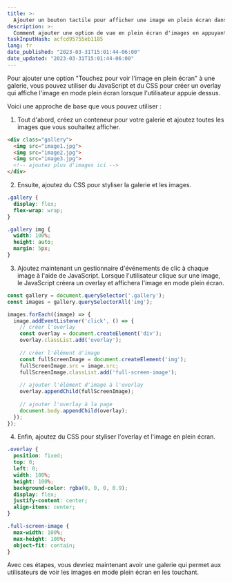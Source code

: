 ```yaml
---
title: >-
  Ajouter un bouton tactile pour afficher une image en plein écran dans une galerie
description: >-
  Comment ajouter une option de vue en plein écran d'images en appuyant sur un bouton tactile dans une galerie
taskInputHash: acfcd95755eb1185
lang: fr
date_published: "2023-03-31T15:01:44-06:00"
date_updated: "2023-03-31T15:01:44-06:00"
---
```

Pour ajouter une option "Touchez pour voir l'image en plein écran" à une galerie, vous pouvez utiliser du JavaScript et du CSS pour créer un overlay qui affiche l'image en mode plein écran lorsque l'utilisateur appuie dessus.

Voici une approche de base que vous pouvez utiliser :
1. Tout d'abord, créez un conteneur pour votre galerie et ajoutez toutes les images que vous souhaitez afficher.

```html
<div class="gallery">
  <img src="image1.jpg">
  <img src="image2.jpg">
  <img src="image3.jpg">
  <!-- ajoutez plus d'images ici -->
</div>
```


2. Ensuite, ajoutez du CSS pour styliser la galerie et les images.

```css
.gallery {
  display: flex;
  flex-wrap: wrap;
}

.gallery img {
  width: 100%;
  height: auto;
  margin: 5px;
}
```


3. Ajoutez maintenant un gestionnaire d'événements de clic à chaque image à l'aide de JavaScript. Lorsque l'utilisateur clique sur une image, le JavaScript créera un overlay et affichera l'image en mode plein écran.

```javascript
const gallery = document.querySelector('.gallery');
const images = gallery.querySelectorAll('img');

images.forEach((image) => {
  image.addEventListener('click', () => {
    // créer l'overlay
    const overlay = document.createElement('div');
    overlay.classList.add('overlay');
    
    // créer l'élément d'image 
    const fullScreenImage = document.createElement('img');
    fullScreenImage.src = image.src;
    fullScreenImage.classList.add('full-screen-image');
    
    // ajouter l'élément d'image à l'overlay
    overlay.appendChild(fullScreenImage);
    
    // ajouter l'overlay à la page
    document.body.appendChild(overlay);
  });
});
```


4. Enfin, ajoutez du CSS pour styliser l'overlay et l'image en plein écran.

```css
.overlay {
  position: fixed;
  top: 0;
  left: 0;
  width: 100%;
  height: 100%;
  background-color: rgba(0, 0, 0, 0.9);
  display: flex;
  justify-content: center;
  align-items: center;
}

.full-screen-image {
  max-width: 100%;
  max-height: 100%;
  object-fit: contain;
}
```



Avec ces étapes, vous devriez maintenant avoir une galerie qui permet aux utilisateurs de voir les images en mode plein écran en les touchant.
